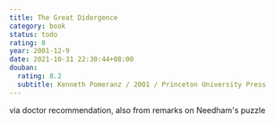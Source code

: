 ```yaml
---
title: The Great Didergence
category: book
status: todo
rating: 0
year: 2001-12-9
date: 2021-10-31 22:30:44+08:00
douban:
  rating: 8.2
  subtitle: Kenneth Pomeranz / 2001 / Princeton University Press
---
```


via doctor recommendation, also from remarks on Needham's puzzle
